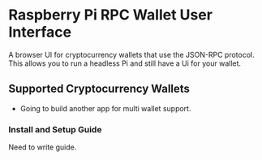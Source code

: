 # Raspberry Pi RPC Wallet User Interface
A browser UI for cryptocurrency wallets that use the JSON-RPC protocol.
This allows you to run a headless Pi and still have a Ui for your wallet.

## Supported Cryptocurrency Wallets  
* Going to build another app for multi wallet support. 

### Install and Setup Guide
Need to write guide.
###
